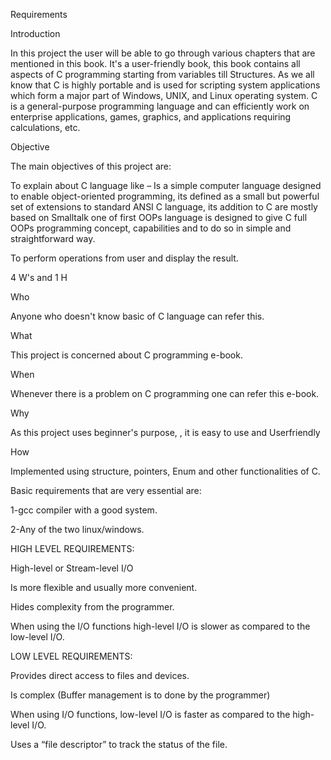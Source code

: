 Requirements 

Introduction 

In this project the user will be able to go through various chapters that are mentioned in this book. It's a user-friendly book, this book contains all aspects of C programming starting from variables till Structures. As we all know that C is highly portable and is used for scripting system applications which form a major part of Windows, UNIX, and Linux operating system. C is a general-purpose programming language and can efficiently work on enterprise applications, games, graphics, and applications requiring calculations, etc. 

Objective 

The main objectives of this project are: 

  

To explain about C language like – Is a simple computer language designed to enable object-oriented programming, its defined as a small but powerful set of extensions to standard ANSI C language, its addition to C are mostly based on Smalltalk one of first OOPs language is designed to give C full OOPs programming concept, capabilities and to do so in simple and straightforward way. 

To perform operations from user and display the result. 

  

4 W's and 1 H 

Who 

Anyone who doesn't know basic of C language can refer this. 

  

What 

This project is concerned about C programming e-book. 

  

When 

Whenever there is a problem on C programming one can refer this e-book. 

  

Why 

As this project uses beginner's purpose, , it is easy to use and Userfriendly  

How 

Implemented using structure, pointers, Enum and other functionalities of C. 

  

Basic requirements that are very essential are: 

 1-gcc compiler with a good system. 

2-Any of the two linux/windows. 

HIGH LEVEL REQUIREMENTS: 

High-level or Stream-level I/O 

Is more flexible and usually more convenient. 
 
 

Hides complexity from the programmer. 
 
 

When using the I/O functions high-level I/O is slower as compared to the low-level I/O. 

 

LOW LEVEL REQUIREMENTS: 

Provides direct access to files and devices. 
 
 

Is complex (Buffer management is to done by the programmer) 
 
 

When using I/O functions, low-level I/O is faster as compared to the high-level I/O. 
 
 

Uses a “file descriptor” to track the status of the file. 

 

 

